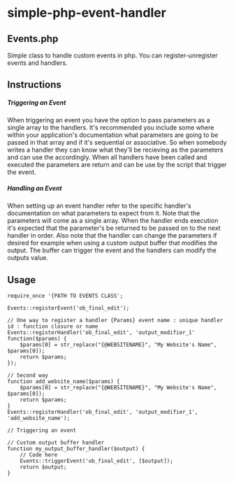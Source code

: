# simple-php-event-handler

## Events.php

Simple class to handle custom events in php. You can register-unregister events and handlers.

## Instructions

##### Triggering an Event

When triggering an event you have the option to pass parameters as a single array to the handlers. It's recommended you include some where within your application's documentation what parameters are going to be passed in that array and if it's sequential or associative. So when somebody writes a handler they can know what they'll be recieving as the parameters and can use the accordingly. When all handlers have been called and executed the parameters are return and can be use by the script that trigger the event.

##### Handling an Event

When setting up an event handler refer to the specific handler's documentation on what parameters to expect from it. Note that the parameters will come as a single array. When the handler ends execution it's expected that the parameter's be returned to be passed on to the next handler in order. Also note that the handler can change the parameters if desired for example when using a custom output buffer that modifies the output. The buffer can trigger the event and the handlers can modify the outputs value. 

## Usage

```
require_once '{PATH TO EVENTS CLASS';

Events::registerEvent('ob_final_edit');

// One way to register a handler {Params} event name : unique handler id : function closure or name
Events::registerHandler('ob_final_edit', 'output_modifier_1' function($params) {
    $params[0] = str_replace("{@WEBSITENAME}", "My Website's Name", $params[0]);
    return $params;
});

// Second way
function add_website_name($params) {
    $params[0] = str_replace("{@WEBSITENAME}", "My Website's Name", $params[0]);
    return $params;
}
Events::registerHandler('ob_final_edit', 'output_modifier_1', 'add_website_name');

// Triggering an event

// Custom output buffer handler
function my_output_buffer_handler($output) {
    // Code here
    Events::triggerEvent('ob_final_edit', [$output]);
    return $output;
}
```